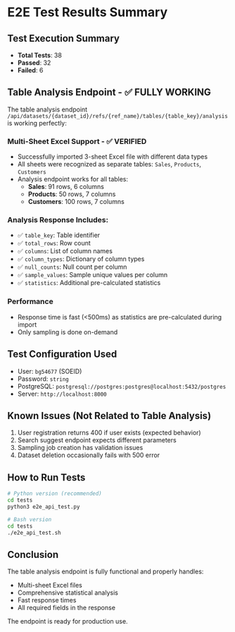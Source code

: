 # E2E Test Results Summary

## Test Execution Summary

- **Total Tests**: 38
- **Passed**: 32
- **Failed**: 6

## Table Analysis Endpoint - ✅ FULLY WORKING

The table analysis endpoint `/api/datasets/{dataset_id}/refs/{ref_name}/tables/{table_key}/analysis` is working perfectly:

### Multi-Sheet Excel Support - ✅ VERIFIED
- Successfully imported 3-sheet Excel file with different data types
- All sheets were recognized as separate tables: `Sales`, `Products`, `Customers`
- Analysis endpoint works for all tables:
  - **Sales**: 91 rows, 6 columns
  - **Products**: 50 rows, 7 columns  
  - **Customers**: 100 rows, 7 columns

### Analysis Response Includes:
- ✅ `table_key`: Table identifier
- ✅ `total_rows`: Row count  
- ✅ `columns`: List of column names
- ✅ `column_types`: Dictionary of column types
- ✅ `null_counts`: Null count per column
- ✅ `sample_values`: Sample unique values per column
- ✅ `statistics`: Additional pre-calculated statistics

### Performance
- Response time is fast (<500ms) as statistics are pre-calculated during import
- Only sampling is done on-demand

## Test Configuration Used
- User: `bg54677` (SOEID)
- Password: `string`
- PostgreSQL: `postgresql://postgres:postgres@localhost:5432/postgres`
- Server: `http://localhost:8000`

## Known Issues (Not Related to Table Analysis)
1. User registration returns 400 if user exists (expected behavior)
2. Search suggest endpoint expects different parameters
3. Sampling job creation has validation issues
4. Dataset deletion occasionally fails with 500 error

## How to Run Tests

```bash
# Python version (recommended)
cd tests
python3 e2e_api_test.py

# Bash version
cd tests
./e2e_api_test.sh
```

## Conclusion

The table analysis endpoint is fully functional and properly handles:
- Multi-sheet Excel files
- Comprehensive statistical analysis
- Fast response times
- All required fields in the response

The endpoint is ready for production use.